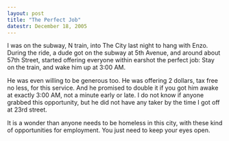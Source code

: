 ```yaml
---
layout: post
title: "The Perfect Job"
datestr: December 18, 2005
---
```


I was on the subway, N train, into The City last night to hang with Enzo.  During the ride, a dude got on the subway at 5th Avenue, and around about 57th Street, started offering everyone within earshot <span class="really">the perfect job:</span> Stay on the train, and wake him up at 3:00 AM.

He was even willing to be generous too.  He was offering 2 dollars, tax free no less, for this service.  And he promised to double it if you got him awake at exactly 3:00 AM, not a minute early or late.  I do not know if anyone grabbed this opportunity, but he did not have any taker by the time I got off at 23rd street.

It is a wonder than anyone needs to be homeless in this city, with these kind of opportunities for employment.  You just need to keep your eyes open.

